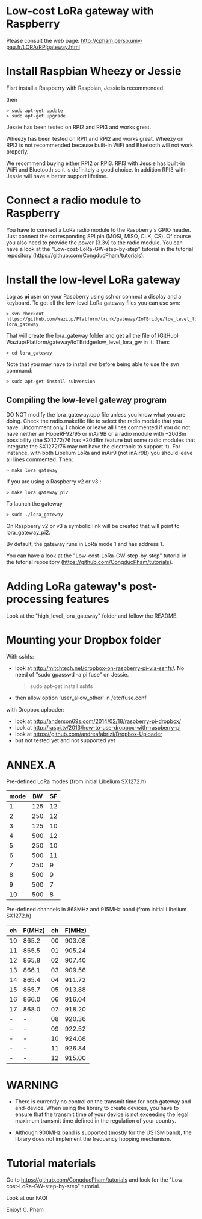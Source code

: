 Low-cost LoRa gateway with Raspberry
====================================

Please consult the web page: http://cpham.perso.univ-pau.fr/LORA/RPIgateway.html

Install Raspbian Wheezy or Jessie
=================================

Fisrt install a Raspberry with Raspbian, Jessie is recommended. 

then

	> sudo apt-get update
	> sudo apt-get upgrade

Jessie has been tested on RPI2 and RPI3 and works great.

Wheezy has been tested on RPI1 and RPI2 and works great. Wheezy on RPI3 is not recommended because built-in WiFi and Bluetooth will not work properly.

We recommend buying either RPI2 or RPI3. RPI3 with Jessie has built-in WiFi and Bluetooth so it is definitely a good choice. In addition RPI3 with Jessie will have a better support lifetime. 

Connect a radio module to Raspberry
===================================

You have to connect a LoRa radio module to the Raspberry's GPIO header. Just connect the corresponding SPI pin (MOSI, MISO, CLK, CS). Of course you also need to provide the power (3.3v) to the radio module. You can have a look at the "Low-cost-LoRa-GW-step-by-step" tutorial in the tutorial repository (https://github.com/CongducPham/tutorials).

Install the low-level LoRa gateway
==================================

Log as **pi** user on your Raspberry using ssh or connect a display and a keyboard. To get all the low-level LoRa gateway files you can use svn:

	> svn checkout https://github.com/Waziup/Platform/trunk/gateway/IoTBridge/low_level_lora_gw lora_gateway
	
That will create the lora_gateway folder and get all the file of (GitHub) Waziup/Platform/gateway/IoTBridge/low_level_lora_gw in it. Then:

	> cd lora_gateway

Note that you may have to install svn before being able to use the svn command:

	> sudo apt-get install subversion
	
Compiling the low-level gateway program
---------------------------------------	 	
    
DO NOT modify the lora_gateway.cpp file unless you know what you are doing. Check the radio.makefile file to select the radio module that you have. Uncomment only 1 choice or leave all lines commented if you do not have neither an HopeRF92/95 or inAir9B or a radio module with +20dBm possibility (the SX1272/76 has +20dBm feature but some radio modules that integrate the SX1272/76 may not have the electronic to support it). For instance, with both Libelium LoRa and inAir9 (not inAir9B) you should leave all lines commented. Then:

	> make lora_gateway

If you are using a Raspberry v2 or v3 :

	> make lora_gateway_pi2

To launch the gateway

	> sudo ./lora_gateway

On Raspberry v2 or v3 a symbolic link will be created that will point to lora_gateway_pi2.

By default, the gateway runs in LoRa mode 1 and has address 1.

You can have a look at the "Low-cost-LoRa-GW-step-by-step" tutorial in the tutorial repository (https://github.com/CongducPham/tutorials).

Adding LoRa gateway's post-processing features
==============================================

Look at the "high_level_lora_gateway" folder and follow the README.

Mounting your Dropbox folder
============================

With sshfs:

- look at http://mitchtech.net/dropbox-on-raspberry-pi-via-sshfs/. No need of "sudo gpasswd -a pi fuse" on Jessie.
	
	> sudo apt-get install sshfs
	
- then allow option 'user_allow_other' in /etc/fuse.conf
	
with Dropbox uploader:

- look at http://anderson69s.com/2014/02/18/raspberry-pi-dropbox/
- look at http://raspi.tv/2013/how-to-use-dropbox-with-raspberry-pi
- look at https://github.com/andreafabrizi/Dropbox-Uploader
- but not tested yet and not supported yet	

ANNEX.A
=======

Pre-defined LoRa modes (from initial Libelium SX1272.h)

| mode | BW | SF |
|------|----|----|
| 1    | 125| 12 |
| 2    | 250| 12 |
| 3    | 125| 10 |
| 4    | 500| 12 |
| 5    | 250| 10 |
| 6    | 500| 11 |
| 7    | 250|  9 |
| 8    | 500|  9 |
| 9    | 500|  7 |
| 10   | 500|  8 |

Pre-defined channels in 868MHz and 915MHz band (from initial Libelium SX1272.h)

| ch | F(MHz) | ch | F(MHz) |
|----|--------|----|--------|
| 10 | 865.2  | 00 | 903.08 |
| 11 | 865.5  | 01 | 905.24 |
| 12 | 865.8  | 02 | 907.40 |
| 13 | 866.1  | 03 | 909.56 |
| 14 | 865.4  | 04 | 911.72 |
| 15 | 865.7  | 05 | 913.88 |
| 16 | 866.0  | 06 | 916.04 |
| 17 | 868.0  | 07 | 918.20 |
|  - |   -    | 08 | 920.36 |
|  - |   -    | 09 | 922.52 | 
|  - |   -    | 10 | 924.68 | 
|  - |   -    | 11 | 926.84 | 
|  - |   -    | 12 | 915.00 |


	
WARNING
=======

- There is currently no control on the transmit time for both gateway and end-device. When using the library to create devices, you have to ensure that the transmit time of your device is not exceeding the legal maximum transmit time defined in the regulation of your country.

- Although 900MHz band is supported (mostly for the US ISM band), the library does not implement the frequency hopping mechanism.


Tutorial materials
==================

Go to https://github.com/CongducPham/tutorials and look for the "Low-cost-LoRa-GW-step-by-step" tutorial.

Look at our FAQ!


Enjoy!
C. Pham
